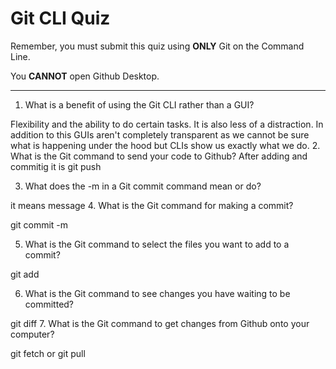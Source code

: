# Git CLI Quiz

Remember, you must submit this quiz using __ONLY__ Git on the Command Line. 

You __CANNOT__ open Github Desktop.

---

1. What is a benefit of using the Git CLI rather than a GUI?

Flexibility and the ability to do certain tasks. It is also less of a distraction. In addition to this GUIs aren't completely transparent as we cannot be sure what is happening under the hood but CLIs show us exactly what we do. 
2. What is the Git command to send your code to Github?
After adding and commitig it is git push


3. What does the -m in a Git commit command mean or do?

it means message
4. What is the Git command for making a commit?

git commit -m 

5. What is the Git command to select the files you want to add to a commit?

git add 

6. What is the Git command to see changes you have waiting to be committed?

git diff
7. What is the Git command to get changes from Github onto your computer?

git fetch or git pull 